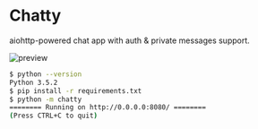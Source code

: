 # Chatty

aiohttp-powered chat app with auth & private messages support.

![preview](https://i.imgur.com/3qm4Aj4.gif)

```bash
$ python --version
Python 3.5.2
$ pip install -r requirements.txt
$ python -m chatty
======== Running on http://0.0.0.0:8080/ ========
(Press CTRL+C to quit)
```
